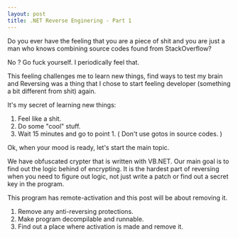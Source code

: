 ```yaml
---
layout: post
title: .NET Reverse Enginering - Part 1
---
```


Do you ever have the feeling that you are a piece of shit and you are just a man who knows combining source codes found from StackOverflow?

No ? Go fuck yourself. I periodically feel that.

This feeling challenges me to learn new things, find ways to test my brain and Reversing was a thing that I chose to start feeling developer (something a bit different from shit) again.

It's my secret of learning new things:

1. Feel like a shit.
2. Do some "cool" stuff.
3. Wait 15 minutes and go to point 1. ( Don't use gotos in source codes. )

Ok, when your mood is ready, let's start the main topic. 

We have obfuscated crypter that is written with VB.NET. Our main goal is to find out the logic behind of encrypting. It is the hardest part of reversing when you need to figure out logic, not just write a patch or find out a secret key in the program. 

This program has remote-activation and this post will be about removing it.

1. Remove any anti-reversing protections.
2. Make program decompilable and runnable.
3. Find out a place where activation is made and remove it.

<!--more-->
